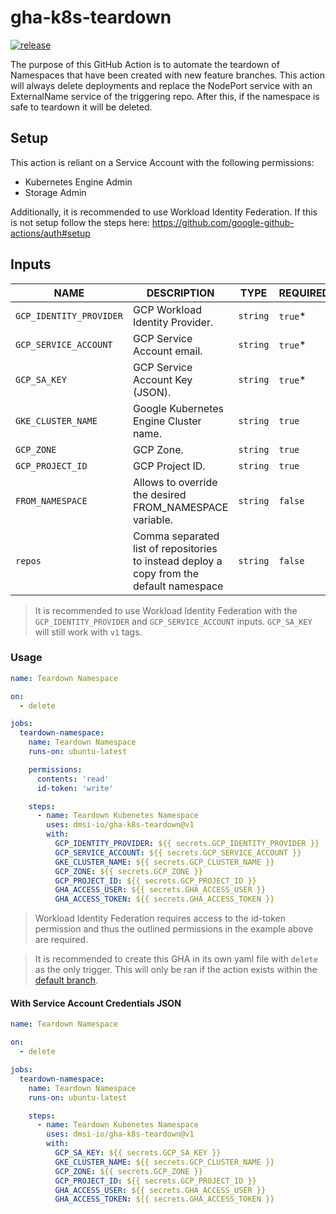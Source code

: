 # gha-k8s-teardown

[![release][release-badge]][release]

The purpose of this GitHub Action is to automate the teardown of Namespaces that have been created with new feature branches. This action will always delete deployments and replace the NodePort service with an ExternalName service of the triggering repo. After this, if the namespace is safe to teardown it will be deleted.

## Setup

This action is reliant on a Service Account with the following permissions:

- Kubernetes Engine Admin
- Storage Admin

Additionally, it is recommended to use Workload Identity Federation. If this is not setup follow the steps here: https://github.com/google-github-actions/auth#setup

## Inputs

| NAME                    | DESCRIPTION                                                                              | TYPE     | REQUIRED | DEFAULT                                         |
| ----------------------- | ---------------------------------------------------------------------------------------- | -------- | -------- | ----------------------------------------------- |
| `GCP_IDENTITY_PROVIDER` | GCP Workload Identity Provider.                                                          | `string` | `true`\* |                                                 |
| `GCP_SERVICE_ACCOUNT`   | GCP Service Account email.                                                               | `string` | `true`\* |                                                 |
| `GCP_SA_KEY`            | GCP Service Account Key (JSON).                                                          | `string` | `true`\* |                                                 |
| `GKE_CLUSTER_NAME`      | Google Kubernetes Engine Cluster name.                                                   | `string` | `true`   |                                                 |
| `GCP_ZONE`              | GCP Zone.                                                                                | `string` | `true`   |                                                 |
| `GCP_PROJECT_ID`        | GCP Project ID.                                                                          | `string` | `true`   |                                                 |
| `FROM_NAMESPACE`        | Allows to override the desired FROM_NAMESPACE variable.                                  | `string` | `false`  | `${{ github.event.repository.default_branch }}` |
| `repos`                 | Comma separated list of repositories to instead deploy a copy from the default namespace | `string` | `false`  |                                                 |

> It is recommended to use Workload Identity Federation with the `GCP_IDENTITY_PROVIDER` and `GCP_SERVICE_ACCOUNT` inputs. `GCP_SA_KEY` will still work with `v1` tags.

### Usage

```yaml
name: Teardown Namespace

on:
  - delete

jobs:
  teardown-namespace:
    name: Teardown Namespace
    runs-on: ubuntu-latest

    permissions:
      contents: 'read'
      id-token: 'write'

    steps:
      - name: Teardown Kubenetes Namespace
        uses: dmsi-io/gha-k8s-teardown@v1
        with:
          GCP_IDENTITY_PROVIDER: ${{ secrets.GCP_IDENTITY_PROVIDER }}
          GCP_SERVICE_ACCOUNT: ${{ secrets.GCP_SERVICE_ACCOUNT }}
          GKE_CLUSTER_NAME: ${{ secrets.GCP_CLUSTER_NAME }}
          GCP_ZONE: ${{ secrets.GCP_ZONE }}
          GCP_PROJECT_ID: ${{ secrets.GCP_PROJECT_ID }}
          GHA_ACCESS_USER: ${{ secrets.GHA_ACCESS_USER }}
          GHA_ACCESS_TOKEN: ${{ secrets.GHA_ACCESS_TOKEN }}
```

> Workload Identity Federation requires access to the id-token permission and thus the outlined permissions in the example above are required.

> It is recommended to create this GHA in its own yaml file with `delete` as the only trigger. This will only be ran if the action exists within the [default branch](https://docs.github.com/en/actions/learn-github-actions/events-that-trigger-workflows#delete).

#### With Service Account Credentials JSON

```yaml
name: Teardown Namespace

on:
  - delete

jobs:
  teardown-namespace:
    name: Teardown Namespace
    runs-on: ubuntu-latest

    steps:
      - name: Teardown Kubenetes Namespace
        uses: dmsi-io/gha-k8s-teardown@v1
        with:
          GCP_SA_KEY: ${{ secrets.GCP_SA_KEY }}
          GKE_CLUSTER_NAME: ${{ secrets.GCP_CLUSTER_NAME }}
          GCP_ZONE: ${{ secrets.GCP_ZONE }}
          GCP_PROJECT_ID: ${{ secrets.GCP_PROJECT_ID }}
          GHA_ACCESS_USER: ${{ secrets.GHA_ACCESS_USER }}
          GHA_ACCESS_TOKEN: ${{ secrets.GHA_ACCESS_TOKEN }}
```

<!-- badge links -->

[release]: https://github.com/dmsi-io/gha-k8s-teardown/releases
[release-badge]: https://img.shields.io/github/v/release/dmsi-io/gha-k8s-teardown?style=for-the-badge&logo=github
